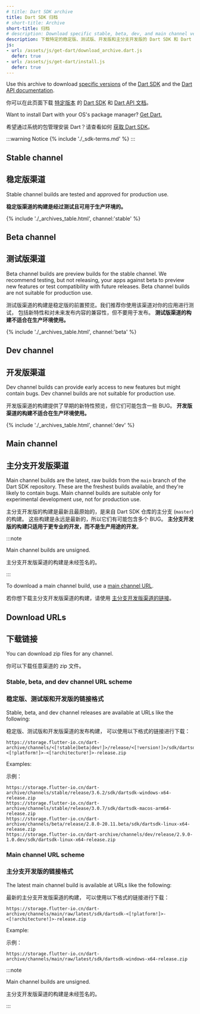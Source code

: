 ```yaml
---
# title: Dart SDK archive
title: Dart SDK 归档
# short-title: Archive
short-title: 归档
# description: Download specific stable, beta, dev, and main channel versions of the Dart SDK and the Dart API documentation.
description: 下载特定的稳定版、测试版、开发版和主分支开发版的 Dart SDK 和 Dart API 文档。
js:
- url: /assets/js/get-dart/download_archive.dart.js
  defer: true
- url: /assets/js/get-dart/install.js
  defer: true
---
```


Use this archive to download
[specific versions](/get-dart#release-channels) of the
[Dart SDK](/tools/sdk) and the [Dart API documentation]({{site.dart-api}}).

你可以在此页面下载 [特定版本](/get-dart#release-channels) 的 
[Dart SDK](/tools/sdk) 和 [Dart API 文档]({{site.dart-api}})。

Want to install Dart with your OS's package manager?
[Get Dart.](/get-dart)

希望通过系统的包管理安装 Dart？请查看如何 [获取 Dart SDK](/get-dart)。

:::warning Notice
{% include './_sdk-terms.md' %}
:::

## Stable channel

## 稳定版渠道

Stable channel builds are tested and approved for production use.

**稳定版渠道的构建是经过测试且可用于生产环境的。**

{% include './_archives_table.html', channel:'stable' %}

## Beta channel

## 测试版渠道

Beta channel builds are preview builds for the stable channel.
We recommend testing, but not releasing, your apps against beta
to preview new features or test compatibility with future releases.
Beta channel builds are not suitable for production use.

测试版渠道的构建是稳定版的前置预览。我们推荐你使用该渠道对你的应用进行测试，
包括新特性和对未来发布内容的兼容性，但不要用于发布。
**测试版渠道的构建不适合在生产环境使用。**

{% include './_archives_table.html', channel:'beta' %}

## Dev channel

## 开发版渠道

Dev channel builds can provide early access
to new features but might contain bugs.
Dev channel builds are not suitable for production use.

开发版渠道的构建提供了早期的新特性预览，但它们可能包含一些 BUG。
**开发版渠道的构建不适合在生产环境使用。**

{% include './_archives_table.html', channel:'dev' %}

## Main channel

## 主分支开发版渠道

Main channel builds are the latest, raw builds from
the `main` branch of the Dart SDK repository.
These are the freshest builds available,
and they're likely to contain bugs.
Main channel builds are suitable only for
experimental development use, not for production use.

主分支开发版的构建是最新且最原始的，是来自
Dart SDK 仓库的主分支 (`master`) 的构建。
这些构建是永远是最新的，所以它们有可能包含多个 BUG。
**主分支开发版的构建只适用于更专业的开发，而不是生产用途的开发**。

:::note

Main channel builds are unsigned.

主分支开发版渠道的构建是未经签名的。

:::

To download a main channel build, use a
[main channel URL](#main-channel-url-scheme).

若你想下载主分支开发版渠道的构建，请使用
[主分支开发版渠道的链接](#main-channel-url-scheme)。

## Download URLs

## 下载链接

You can download zip files for any channel.

你可以下载任意渠道的 zip 文件。

### Stable, beta, and dev channel URL scheme

### 稳定版、测试版和开发版的链接格式

Stable, beta, and dev channel releases
are available at URLs like the following:

稳定版、测试版和开发版渠道的发布构建，
可以使用以下格式的链接进行下载：

```plaintext
https://storage.flutter-io.cn/dart-archive/channels/<[!stable|beta|dev!]>/release/<[!version!]>/sdk/dartsdk-<[!platform!]>-<[!architecture!]>-release.zip
```

Examples:

示例：

```plaintext
https://storage.flutter-io.cn/dart-archive/channels/stable/release/3.6.2/sdk/dartsdk-windows-x64-release.zip
https://storage.flutter-io.cn/dart-archive/channels/stable/release/3.0.7/sdk/dartsdk-macos-arm64-release.zip
https://storage.flutter-io.cn/dart-archive/channels/beta/release/2.8.0-20.11.beta/sdk/dartsdk-linux-x64-release.zip
https://storage.flutter-io.cn/dart-archive/channels/dev/release/2.9.0-1.0.dev/sdk/dartsdk-linux-x64-release.zip
```

### Main channel URL scheme

### 主分支开发版的链接格式

The latest main channel build
is available at URLs like the following:

最新的主分支开发版渠道的构建，
可以使用以下格式的链接进行下载：

```plaintext
https://storage.flutter-io.cn/dart-archive/channels/main/raw/latest/sdk/dartsdk-<[!platform!]>-<[!architecture!]>-release.zip
```

Example:

示例：

```plaintext
https://storage.flutter-io.cn/dart-archive/channels/main/raw/latest/sdk/dartsdk-windows-x64-release.zip
```

:::note

Main channel builds are unsigned.

主分支开发版渠道的构建是未经签名的。

:::
